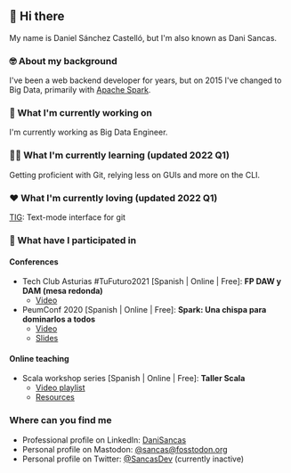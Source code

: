 ## 👋 Hi there 
My name is Daniel Sánchez Castelló, but I'm also known as Dani Sancas.

### 🤓 About my background
I've been a web backend developer for years, but on 2015 I've changed to Big Data, primarily with [Apache Spark](https://github.com/apache/spark).

### 👷 What I'm currently working on
I'm currently working as Big Data Engineer.

### 👨‍🎓 What I'm currently learning (updated 2022 Q1)
Getting proficient with Git, relying less on GUIs and more on the CLI.

### ❤️ What I'm currently loving (updated 2022 Q1)
[TIG](https://github.com/jonas/tig): Text-mode interface for git

### 🤝 What have I participated in
#### Conferences
- Tech Club Asturias #TuFuturo2021 [Spanish | Online | Free]: **FP DAW y DAM (mesa redonda)**
  - [Video](https://www.youtube.com/watch?v=fVS9mlL4Tok)
- PeumConf 2020 [Spanish | Online | Free]: **Spark: Una chispa para dominarlos a todos**
  - [Video](https://www.youtube.com/watch?v=_k4-b_MKCik)
  - [Slides](https://github.com/DaniSancas/conferences/blob/main/peumconf2020_spark.pdf)
#### Online teaching
- Scala workshop series [Spanish | Online | Free]: **Taller Scala**
  - [Video playlist](https://www.youtube.com/playlist?list=PLQLA_LWJwvJPQkoO7MzOWPc1eqZH8jPZF)
  - [Resources](https://github.com/DaniSancas/TallerScalaPEUM)

### Where can you find me
- Professional profile on LinkedIn: [DaniSancas](https://www.linkedin.com/in/danisancas/)
- Personal profile on Mastodon: [@sancas@fosstodon.org](https://fosstodon.org/@sancas)
- Personal profile on Twitter: [@SancasDev](https://twitter.com/SancasDev) (currently inactive)


<!--
**DaniSancas/DaniSancas** is a ✨ _special_ ✨ repository because its `README.md` (this file) appears on your GitHub profile.

Here are some ideas to get you started:

- 🔭 I’m currently working on ...
- 🌱 I’m currently learning ...
- 👯 I’m looking to collaborate on ...
- 🤔 I’m looking for help with ...
- 💬 Ask me about ...
- 📫 How to reach me: ...
- 😄 Pronouns: ...
- ⚡ Fun fact: ...
-->
